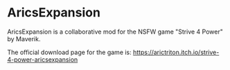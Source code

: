 # AricsExpansion
AricsExpansion is a collaborative mod for the NSFW game "Strive 4 Power" by Maverik.

The official download page for the game is: https://arictriton.itch.io/strive-4-power-aricsexpansion
